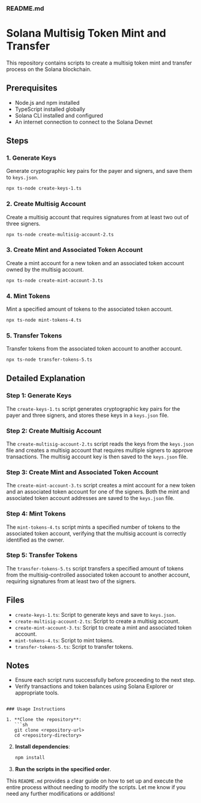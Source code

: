 ### README.md

# Solana Multisig Token Mint and Transfer

This repository contains scripts to create a multisig token mint and transfer process on the Solana blockchain.

## Prerequisites

- Node.js and npm installed
- TypeScript installed globally
- Solana CLI installed and configured
- An internet connection to connect to the Solana Devnet

## Steps

### 1. Generate Keys

Generate cryptographic key pairs for the payer and signers, and save them to `keys.json`.

```sh
npx ts-node create-keys-1.ts
```

### 2. Create Multisig Account

Create a multisig account that requires signatures from at least two out of three signers.

```sh
npx ts-node create-multisig-account-2.ts
```

### 3. Create Mint and Associated Token Account

Create a mint account for a new token and an associated token account owned by the multisig account.

```sh
npx ts-node create-mint-account-3.ts
```

### 4. Mint Tokens

Mint a specified amount of tokens to the associated token account.

```sh
npx ts-node mint-tokens-4.ts
```

### 5. Transfer Tokens

Transfer tokens from the associated token account to another account.

```sh
npx ts-node transfer-tokens-5.ts
```

## Detailed Explanation

### Step 1: Generate Keys

The `create-keys-1.ts` script generates cryptographic key pairs for the payer and three signers, and stores these keys in a `keys.json` file.

### Step 2: Create Multisig Account

The `create-multisig-account-2.ts` script reads the keys from the `keys.json` file and creates a multisig account that requires multiple signers to approve transactions. The multisig account key is then saved to the `keys.json` file.

### Step 3: Create Mint and Associated Token Account

The `create-mint-account-3.ts` script creates a mint account for a new token and an associated token account for one of the signers. Both the mint and associated token account addresses are saved to the `keys.json` file.

### Step 4: Mint Tokens

The `mint-tokens-4.ts` script mints a specified number of tokens to the associated token account, verifying that the multisig account is correctly identified as the owner.

### Step 5: Transfer Tokens

The `transfer-tokens-5.ts` script transfers a specified amount of tokens from the multisig-controlled associated token account to another account, requiring signatures from at least two of the signers.

## Files

- `create-keys-1.ts`: Script to generate keys and save to `keys.json`.
- `create-multisig-account-2.ts`: Script to create a multisig account.
- `create-mint-account-3.ts`: Script to create a mint and associated token account.
- `mint-tokens-4.ts`: Script to mint tokens.
- `transfer-tokens-5.ts`: Script to transfer tokens.

## Notes

- Ensure each script runs successfully before proceeding to the next step.
- Verify transactions and token balances using Solana Explorer or appropriate tools.
```

### Usage Instructions

1. **Clone the repository**:
   ```sh
   git clone <repository-url>
   cd <repository-directory>
   ```

2. **Install dependencies**:
   ```sh
   npm install
   ```

3. **Run the scripts in the specified order**.

This `README.md` provides a clear guide on how to set up and execute the entire process without needing to modify the scripts. Let me know if you need any further modifications or additions!
